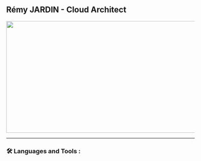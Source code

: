 ## Rémy JARDIN - Cloud Architect
<div align="center">
  <img src="https://media.tenor.com/q2OzJBeKKC8AAAAC/mountains-clouds.gif" width="600" height="300"/>
</div>

---
### :hammer_and_wrench: Languages and Tools :
